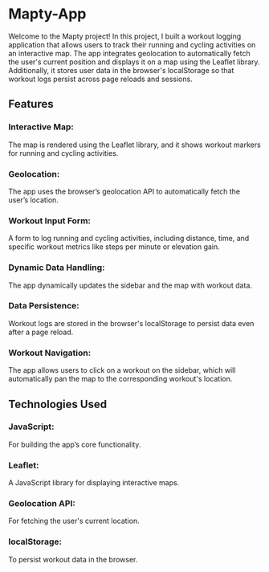 # Mapty-App
Welcome to the Mapty project! In this project, I built a workout logging application that allows users to track their running and cycling activities on an interactive map. The app integrates geolocation to automatically fetch the user's current position and displays it on a map using the Leaflet library. Additionally, it stores user data in the browser's localStorage so that workout logs persist across page reloads and sessions.
## Features
### Interactive Map: 
The map is rendered using the Leaflet library, and it shows workout markers for running and cycling activities.
### Geolocation: 
The app uses the browser’s geolocation API to automatically fetch the user’s location.
### Workout Input Form: 
A form to log running and cycling activities, including distance, time, and specific workout metrics like steps per minute or elevation gain.
### Dynamic Data Handling: 
The app dynamically updates the sidebar and the map with workout data.
### Data Persistence: 
Workout logs are stored in the browser's localStorage to persist data even after a page reload.
### Workout Navigation: 
The app allows users to click on a workout on the sidebar, which will automatically pan the map to the corresponding workout's location.

## Technologies Used
### JavaScript:
For building the app’s core functionality.
### Leaflet: 
A JavaScript library for displaying interactive maps.
### Geolocation API: 
For fetching the user's current location.
### localStorage: 
To persist workout data in the browser.

